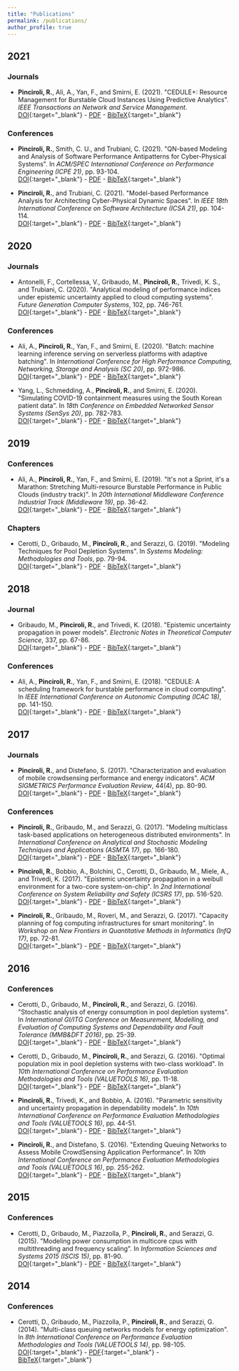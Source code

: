 ```yaml
---
title: "Publications"
permalink: /publications/
author_profile: true
---
```


<!--{% if author.googlescholar %}-->
<!--  You can also find my articles on <u><a href="{{author.googlescholar}}">my Google Scholar profile</a>.</u>-->
<!--{% endif %}-->

<!--{% include base_path %}-->

<!--{% for post in site.publications reversed %}-->
<!--  {% include archive-single.html %}-->
<!--{% endfor %}-->

<!--Citation style: APA-->
<!--<br/>[DOI](){:target="_blank"} - [PDF](){:target="_blank"} - [BibTeX](){:target="_blank"}-->

## 2021

### Journals

* __Pinciroli, R.__, Ali, A., Yan, F., and Smirni, E. (2021). "CEDULE+: Resource Management for Burstable Cloud Instances Using Predictive Analytics". _IEEE Transactions on Network and Service Management_.<br/>[DOI](https://dx.doi.org/10.1109/TNSM.2020.3039942){:target="_blank"} - [PDF](/404.md) - [BibTeX](/bibtex/pinciroli2021cedule+.html){:target="_blank"}

### Conferences
* __Pinciroli, R.__, Smith, C. U., and Trubiani, C. (2021). "QN-based Modeling and Analysis of Software Performance Antipatterns for Cyber-Physical Systems". In _ACM/SPEC International Conference on Performance Engineering (ICPE 21)_, pp. 93-104.<br/>[DOI](https://dx.doi.org/10.1145/3427921.3450251){:target="_blank"} - [PDF](/404.md) - [BibTeX](/bibtex/pinciroli2021qn.html){:target="_blank"}

* __Pinciroli, R.__, and Trubiani, C. (2021). "Model-based Performance Analysis for Architecting Cyber-Physical Dynamic Spaces". In _IEEE 18th International Conference on Software Architecture (ICSA 21)_, pp. 104-114.<br/>[DOI](https://dx.doi.org/10.1109/ICSA51549.2021.00018){:target="_blank"} - [PDF](/404.md) - [BibTeX](/bibtex/pinciroli2021model.html){:target="_blank"}



## 2020

### Journals

* Antonelli, F., Cortellessa, V., Gribaudo, M., __Pinciroli, R.__, Trivedi, K. S., and Trubiani, C. (2020). "Analytical modeling of performance indices under epistemic uncertainty applied to cloud computing systems". _Future Generation Computer Systems_, 102, pp. 746-761.<br/>[DOI](https://dx.doi.org/10.1016/j.future.2019.09.006){:target="_blank"} - [PDF](/404.md) - [BibTeX](antonelli2020analytical.html){:target="_blank"}

### Conferences

* Ali, A., __Pinciroli, R.__, Yan, F., and Smirni, E. (2020). "Batch: machine learning inference serving on serverless platforms with adaptive batching". In _International Conference for High Performance Computing, Networking, Storage and Analysis (SC 20)_, pp. 972-986.<br/>[DOI](https://dx.doi.org/10.5555/3433701.3433792){:target="_blank"} - [PDF](/404.md) - [BibTeX](/bibtex/ali2020batch.html){:target="_blank"}

* Yang, L., Schmedding, A., __Pinciroli, R.__, and Smirni, E. (2020). "Simulating COVID-19 containment measures using the South Korean patient data". In _18th Conference on Embedded Networked Sensor Systems (SenSys 20)_, pp. 782-783.<br/>[DOI](https://dx.doi.org/10.1145/3384419.3430610){:target="_blank"} - [PDF](/404.md) - [BibTeX](/bibtex/yang2020simulating.html){:target="_blank"}



## 2019

### Conferences

* Ali, A., __Pinciroli, R.__, Yan, F., and Smirni, E. (2019). "It's not a Sprint, it's a Marathon: Stretching Multi-resource Burstable Performance in Public Clouds (industry track)". In _20th International Middleware Conference Industrial Track (Middleware 19)_, pp. 36-42.<br/>[DOI](https://dx.doi.org/10.1145/3366626.3368130){:target="_blank"} - [PDF](/404.md) - [BibTeX](/bibtex/ali2019its.html){:target="_blank"}

### Chapters

* Cerotti, D., Gribaudo, M., __Pinciroli, R.__, and Serazzi, G. (2019). "Modeling Techniques for Pool Depletion Systems". In _Systems Modeling: Methodologies and Tools_, pp. 79-94.<br/>[DOI](https://dx.doi.org/10.1007/978-3-319-92378-9_6){:target="_blank"} - [PDF](/404.md) - [BibTeX](/bibtex/cerotti2019modeling.html){:target="_blank"}



## 2018

### Journal

* Gribaudo, M., __Pinciroli, R.__, and Trivedi, K. (2018). "Epistemic uncertainty propagation in power models". _Electronic Notes in Theoretical Computer Science_, 337, pp. 67-86.<br/>[DOI](https://dx.doi.org/10.1016/j.entcs.2018.03.034){:target="_blank"} - [PDF](/404.md) - [BibTeX](/bibtex/gribaudo2018epistemic.html){:target="_blank"}

### Conferences

* Ali, A., __Pinciroli, R.__, Yan, F., and Smirni, E. (2018). "CEDULE: A scheduling framework for burstable performance in cloud computing". In _IEEE International Conference on Autonomic Computing (ICAC 18)_, pp. 141-150.<br/>[DOI](https://dx.doi.org/10.1109/ICAC.2018.00024){:target="_blank"} - [PDF](/404.md) - [BibTeX](/bibtex/ali2018cedule.html){:target="_blank"}



## 2017

### Journals

* __Pinciroli, R.__, and Distefano, S. (2017). "Characterization and evaluation of mobile crowdsensing performance and energy indicators". _ACM SIGMETRICS Performance Evaluation Review_, 44(4), pp. 80-90.<br/>[DOI](https://dx.doi.org/10.1145/3092819.3092829){:target="_blank"} - [PDF](/404.md) - [BibTeX](/bibtex/pinciroli2017characterization.html){:target="_blank"}

### Conferences

* __Pinciroli, R.__, Gribaudo, M., and Serazzi, G. (2017). "Modeling multiclass task-based applications on heterogeneous distributed environments". In _International Conference on Analytical and Stochastic Modeling Techniques and Applications (ASMTA 17)_, pp. 166-180.<br/>[DOI](https://dx.doi.org/10.1007/978-3-319-61428-1_12){:target="_blank"} - [PDF](/404.md) - [BibTeX](/bibtex/pinciroli2017modeling.html){:target="_blank"}

* __Pinciroli, R.__, Bobbio, A., Bolchini, C., Cerotti, D., Gribaudo, M., Miele, A., and Trivedi, K. (2017). "Epistemic uncertainty propagation in a weibull environment for a two-core system-on-chip". In _2nd International Conference on System Reliability and Safety (ICSRS 17)_, pp. 516-520.<br/>[DOI](https://dx.doi.org/10.1109/ICSRS.2017.8272875){:target="_blank"} - [PDF](/404.md) - [BibTeX](/bibtex/pinciroli2017epistemic.html){:target="_blank"}

* __Pinciroli, R.__, Gribaudo, M., Roveri, M., and Serazzi, G. (2017). "Capacity planning of fog computing infrastructures for smart monitoring". In _Workshop on New Frontiers in Quantitative Methods in Informatics (InfQ 17)_, pp. 72-81.<br/>[DOI](https://dx.doi.org/10.1007/978-3-319-91632-3_6){:target="_blank"} - [PDF](/404.md) - [BibTeX](/bibtex/pinciroli2017capacity.html){:target="_blank"}



## 2016

### Conferences

* Cerotti, D., Gribaudo, M., __Pinciroli, R.__, and Serazzi, G. (2016). "Stochastic analysis of energy consumption in pool depletion systems". In _International GI/ITG Conference on Measurement, Modelling, and Evaluation of Computing Systems and Dependability and Fault Tolerance (MMB&DFT 2016)_, pp. 25-39.<br/>[DOI](https://dx.doi.org/10.1007/978-3-319-31559-1_4){:target="_blank"} - [PDF](/404.md) - [BibTeX](/bibtex/cerotti2016stochastic.html){:target="_blank"}

* Cerotti, D., Gribaudo, M., __Pinciroli, R.__, and Serazzi, G. (2016). "Optimal population mix in pool depletion systems with two-class workload". In _10th International Conference on Performance Evaluation Methodologies and Tools (VALUETOOLS 16)_, pp. 11-18.<br/>[DOI](https://dx.doi.org/10.4108/eai.25-10-2016.2266566){:target="_blank"} - [PDF](/404.md) - [BibTeX](/bibtex/cerotti2016optimal.html){:target="_blank"}

* __Pinciroli, R.__, Trivedi, K., and Bobbio, A. (2016). "Parametric sensitivity and uncertainty propagation in dependability models". In _10th International Conference on Performance Evaluation Methodologies and Tools (VALUETOOLS 16)_, pp. 44-51.<br/>[DOI](https://dx.doi.org/10.4108/eai.25-10-2016.2266529){:target="_blank"} - [PDF](/404.md) - [BibTeX](/bibtex/pinciroli2016parametric.html){:target="_blank"}

* __Pinciroli, R.__, and Distefano, S. (2016). "Extending Queuing Networks to Assess Mobile CrowdSensing Application Performance". In _10th International Conference on Performance Evaluation Methodologies and Tools (VALUETOOLS 16)_, pp. 255-262.<br/>[DOI](https://dx.doi.org/10.4108/eai.25-10-2016.2266899){:target="_blank"} - [PDF](/404.md) - [BibTeX](/bibtex/pinciroli2016extending.html){:target="_blank"}



## 2015

### Conferences

* Cerotti, D., Gribaudo, M., Piazzolla, P., __Pinciroli, R.__, and Serazzi, G. (2015). "Modeling power consumption in multicore cpus with multithreading and frequency scaling". In _Information Sciences and Systems 2015 (ISCIS 15)_, pp. 81-90.<br/>[DOI](https://dx.doi.org/10.1007/978-3-319-22635-4_7){:target="_blank"} - [PDF](/404.md) - [BibTeX](/bibtex/cerotti2015modeling.html){:target="_blank"}



## 2014

### Conferences

* Cerotti, D., Gribaudo, M., Piazzolla, P., __Pinciroli, R.__, and Serazzi, G. (2014). "Multi-class queuing networks models for energy optimization". In _8th International Conference on Performance Evaluation Methodologies and Tools (VALUETOOLS 14)_, pp. 98-105.<br/>[DOI](https://dx.doi.org/10.4108/icst.Valuetools.2014.258214){:target="_blank"} - [PDF](https://dl.acm.org/doi/pdf/10.4108/icst.Valuetools.2014.258214){:target="_blank"} - [BibTeX](/bibtex/cerotti2014multi.html){:target="_blank"}

